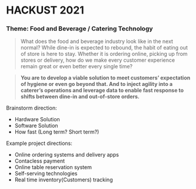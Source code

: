 # HACKUST 2021
[](Media/Group_1.png)
### **Theme**: Food and Beverage / Catering Technology

>What does the food and beverage industry look like in the next normal? While dine-in is expected to rebound, the habit of eating out of store is here to stay. Whether it is ordering online, picking up from stores or delivery, how do we make every customer experience remain great or even better every single time?

>**You are to develop a viable solution to meet customers’ expectation of hygiene or even go beyond that. And to inject agility into a caterer’s operations and leverage data to enable fast response to shifts between dine-in and out-of-store orders.**

Brainstorm direction:
* Hardware Solution
* Software Solution
* How fast (Long term? Short term?)

Example project directions:
* Online ordering systems and delivery apps
* Contacless payment
* Online table reservation system
* Self-serving technologies
* Real time inventory(Customers) tracking


